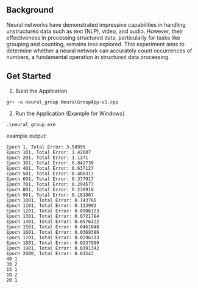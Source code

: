 ## Background
Neural networks have demonstrated impressive capabilities in handling unstructured data such as text (NLP), video, and audio. However, their effectiveness in processing structured data, particularly for tasks like grouping and counting, remains less explored. This experiment aims to determine whether a neural network can accurately count occurrences of numbers, a fundamental operation in structured data processing.  

## Get Started
1. Build the Application 
```
g++ -o neural_group NeuralGroupApp-v1.cpp
```
2. Run the Application (Example for Windows)
```
.\neural_group.exe
```

example output:
```
Epoch 1, Total Error: 3.58995
Epoch 101, Total Error: 1.42607
Epoch 201, Total Error: 1.1371
Epoch 301, Total Error: 0.842739
Epoch 401, Total Error: 0.637127
Epoch 501, Total Error: 0.488317
Epoch 601, Total Error: 0.377917
Epoch 701, Total Error: 0.294577
Epoch 801, Total Error: 0.230918
Epoch 901, Total Error: 0.181867
Epoch 1001, Total Error: 0.143766
Epoch 1101, Total Error: 0.113993
Epoch 1201, Total Error: 0.0906123
Epoch 1301, Total Error: 0.0721784
Epoch 1401, Total Error: 0.0576322
Epoch 1501, Total Error: 0.0461048
Epoch 1601, Total Error: 0.0369386
Epoch 1701, Total Error: 0.0296333
Epoch 1801, Total Error: 0.0237999
Epoch 1901, Total Error: 0.0191342
Epoch 2000, Total Error: 0.01543
40 1
30 2
15 1
10 2
20 1
```
